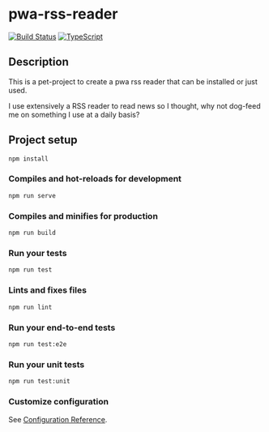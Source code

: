# pwa-rss-reader
[![Build Status](https://travis-ci.org/dvelasquez/pwa-rss-reader.svg?branch=master)](https://travis-ci.org/dvelasquez/pwa-rss-reader)
[![TypeScript](https://badges.frapsoft.com/typescript/code/typescript.png?v=101)](https://github.com/ellerbrock/typescript-badges/)
## Description
This is a pet-project to create a pwa rss reader that can be installed or just used.

I use extensively a RSS reader to read news so I thought, why not dog-feed me on something I use at a daily basis?

## Project setup
```
npm install
```

### Compiles and hot-reloads for development
```
npm run serve
```

### Compiles and minifies for production
```
npm run build
```

### Run your tests
```
npm run test
```

### Lints and fixes files
```
npm run lint
```

### Run your end-to-end tests
```
npm run test:e2e
```

### Run your unit tests
```
npm run test:unit
```

### Customize configuration
See [Configuration Reference](https://cli.vuejs.org/config/).
